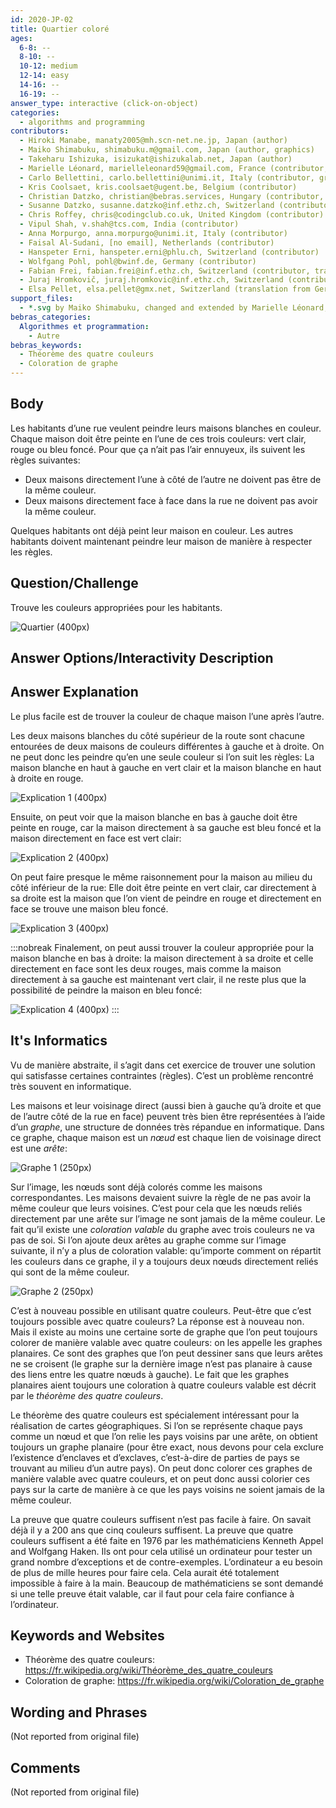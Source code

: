 ```yaml
---
id: 2020-JP-02
title: Quartier coloré
ages:
  6-8: --
  8-10: --
  10-12: medium
  12-14: easy
  14-16: --
  16-19: --
answer_type: interactive (click-on-object)
categories:
  - algorithms and programming
contributors:
  - Hiroki Manabe, manaty2005@mh.scn-net.ne.jp, Japan (author)
  - Maiko Shimabuku, shimabuku.m@gmail.com, Japan (author, graphics)
  - Takeharu Ishizuka, isizukat@ishizukalab.net, Japan (author)
  - Marielle Léonard, marielleleonard59@gmail.com, France (contributor, graphics)
  - Carlo Bellettini, carlo.bellettini@unimi.it, Italy (contributor, graphics)
  - Kris Coolsaet, kris.coolsaet@ugent.be, Belgium (contributor)
  - Christian Datzko, christian@bebras.services, Hungary (contributor, graphics)
  - Susanne Datzko, susanne.datzko@inf.ethz.ch, Switzerland (contributor, graphics)
  - Chris Roffey, chris@codingclub.co.uk, United Kingdom (contributor)
  - Vipul Shah, v.shah@tcs.com, India (contributor)
  - Anna Morpurgo, anna.morpurgo@unimi.it, Italy (contributor)
  - Faisal Al-Sudani, [no email], Netherlands (contributor)
  - Hanspeter Erni, hanspeter.erni@phlu.ch, Switzerland (contributor)
  - Wolfgang Pohl, pohl@bwinf.de, Germany (contributor)
  - Fabian Frei, fabian.frei@inf.ethz.ch, Switzerland (contributor, translation from English into German)
  - Juraj Hromkovič, juraj.hromkovic@inf.ethz.ch, Switzerland (contributor)
  - Elsa Pellet, elsa.pellet@gmx.net, Switzerland (translation from German into French)
support_files:
  - *.svg by Maiko Shimabuku, changed and extended by Marielle Léonard, made interactive by Carlo Bellettini, changed and improved and made interactive by Susanne Datzko, based on work by Christian Datzko
bebras_categories:
  Algorithmes et programmation:
    - Autre
bebras_keywords:
  - Théorème des quatre couleurs
  - Coloration de graphe
---
```



## Body

Les habitants d’une rue veulent peindre leurs maisons blanches en couleur. Chaque maison doit être peinte en l’une de ces trois couleurs: vert clair, rouge ou bleu foncé. Pour que ça n’ait pas l’air ennuyeux, ils suivent les règles suivantes:
 - Deux maisons directement l’une à côté de l’autre ne doivent pas être de la même couleur.
 - Deux maisons directement face à face dans la rue ne doivent pas avoir la même couleur.

Quelques habitants ont déjà peint leur maison en couleur. Les autres habitants doivent maintenant peindre leur maison de manière à respecter les règles.


## Question/Challenge

Trouve les couleurs appropriées pour les habitants.

![](graphics/2020-JP-02_taskbody-interactive.svg "Quartier (400px)")


## Answer Options/Interactivity Description

<!-- empty -->


## Answer Explanation

Le plus facile est de trouver la couleur de chaque maison l’une après l’autre.

Les deux maisons blanches du côté supérieur de la route sont chacune entourées de deux maisons de couleurs différentes à gauche et à droite. On ne peut donc les peindre qu’en une seule couleur si l’on suit les règles: La maison blanche en haut à gauche en vert clair et la maison blanche en haut à droite en rouge.

![](graphics/2020-JP-02_solution1-interactive.svg "Explication 1 (400px)")

Ensuite, on peut voir que la maison blanche en bas à gauche doit être peinte en rouge, car la maison directement à sa gauche est bleu foncé et la maison directement en face est vert clair:

![](graphics/2020-JP-02_solution2-interactive.svg "Explication 2 (400px)")

On peut faire presque le même raisonnement pour la maison au milieu du côté inférieur de la rue: Elle doit être peinte en vert clair, car directement à sa droite est la maison que l’on vient de peindre en rouge et directement en face se trouve une maison bleu foncé.

![](graphics/2020-JP-02_solution3-interactive.svg "Explication 3 (400px)")

:::nobreak
Finalement, on peut aussi trouver la couleur appropriée pour la maison blanche en bas à droite: la maison directement à sa droite et celle directement en face sont les deux rouges, mais comme la maison directement à sa gauche est maintenant vert clair, il ne reste plus que la possibilité de peindre la maison en bleu foncé:

![](graphics/2020-JP-02_solution4-interactive.svg "Explication 4 (400px)")
:::


## It's Informatics

Vu de manière abstraite, il s’agit dans cet exercice de trouver une solution qui satisfasse certaines contraintes (règles). C’est un problème rencontré très souvent en informatique.

Les maisons et leur voisinage direct (aussi bien à gauche qu’à droite et que de l’autre côté de la rue en face) peuvent très bien être représentées à l’aide d’un _graphe_, une structure de données très répandue en informatique. Dans ce graphe, chaque maison est un _nœud_ est chaque lien de voisinage direct est une _arête_:

![](graphics/2020-JP-02_itsinformatics1.svg "Graphe 1 (250px)")

Sur l’image, les nœuds sont déjà colorés comme les maisons correspondantes. Les maisons devaient suivre la règle de ne pas avoir la même couleur que leurs voisines. C’est pour cela que les nœuds reliés directement par une arête sur l’image ne sont jamais de la même couleur. Le fait qu’il existe une _coloration valable_ du graphe avec trois couleurs ne va pas de soi. Si l’on ajoute deux arêtes au graphe comme sur l’image suivante, il n’y a plus de coloration valable: qu’importe comment on répartit les couleurs dans ce graphe, il y a toujours deux nœuds directement reliés qui sont de la même couleur.

![](graphics/2020-JP-02_itsinformatics2.svg "Graphe 2 (250px)")

C’est à nouveau possible en utilisant quatre couleurs. Peut-être que c’est toujours possible avec quatre couleurs? La réponse est à nouveau non. Mais il existe au moins une certaine sorte de graphe que l’on peut toujours colorer de manière valable avec quatre couleurs: on les appelle les graphes planaires. Ce sont des graphes que l’on peut dessiner sans que leurs arêtes ne se croisent (le graphe sur la dernière image n’est pas planaire à cause des liens entre les quatre nœuds à gauche). Le fait que les graphes planaires aient toujours une coloration à quatre couleurs valable est décrit par le _théorème des quatre couleurs_.

Le théorème des quatre couleurs est spécialement intéressant pour la réalisation de cartes géographiques. Si l’on se représente chaque pays comme un nœud et que l’on relie les pays voisins par une arête, on obtient toujours un graphe planaire (pour être exact, nous devons pour cela exclure l’existence d’enclaves et d’exclaves, c’est-à-dire de parties de pays se trouvant au milieu d’un autre pays). On peut donc colorer ces graphes de manière valable avec quatre couleurs, et on peut donc aussi colorier ces pays sur la carte de manière à ce que les pays voisins ne soient jamais de la même couleur.

La preuve que quatre couleurs suffisent n’est pas facile à faire. On savait déjà il y a 200 ans que cinq couleurs suffisent. La preuve que quatre couleurs suffisent a été faite en 1976 par les mathématiciens Kenneth Appel and Wolfgang Haken. Ils ont pour cela utilisé un ordinateur pour tester un grand nombre d’exceptions et de contre-exemples. L’ordinateur a eu besoin de plus de mille heures pour faire cela. Cela aurait été totalement impossible à faire à la main. Beaucoup de mathématiciens se sont demandé si une telle preuve était valable, car il faut pour cela faire confiance à l’ordinateur.


## Keywords and Websites

 - Théorème des quatre couleurs: https://fr.wikipedia.org/wiki/Théorème_des_quatre_couleurs
 - Coloration de graphe: https://fr.wikipedia.org/wiki/Coloration_de_graphe


## Wording and Phrases

(Not reported from original file)


## Comments

(Not reported from original file)
